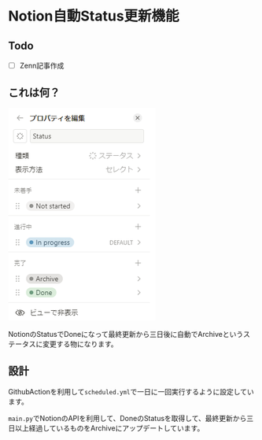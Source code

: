 # Notion自動Status更新機能

## Todo

 - [ ] Zenn記事作成

## これは何？
![img.png](Images/img.png)


NotionのStatusでDoneになって最終更新から三日後に自動でArchiveというステータスに変更する物になります。

## 設計
GithubActionを利用して`scheduled.yml`で一日に一回実行するように設定しています。

`main.py`でNotionのAPIを利用して、DoneのStatusを取得して、最終更新から三日以上経過しているものをArchiveにアップデートしています。
